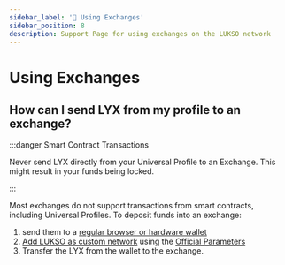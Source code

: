 ```yaml
---
sidebar_label: '🏦 Using Exchanges'
sidebar_position: 8
description: Support Page for using exchanges on the LUKSO network
---
```


# Using Exchanges

## How can I send LYX from my profile to an exchange?

:::danger Smart Contract Transactions

Never send LYX directly from your Universal Profile to an Exchange. This might result in your funds being locked.

:::

Most exchanges do not support transactions from smart contracts, including Universal Profiles. To deposit funds into an exchange:

1. send them to a [regular browser or hardware wallet](../general/wallet-support.md)
2. [Add LUKSO as custom network](../general/wallet-support.md) using the [Official Parameters](https://docs.lukso.tech/networks/mainnet/parameters)
3. Transfer the LYX from the wallet to the exchange.
